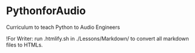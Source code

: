 # PythonforAudio

Curriculum to teach Python to Audio Engineers

!For Writer: run .htmlify.sh in ./Lessons/Markdown/ to convert all markdown files to HTMLs.
